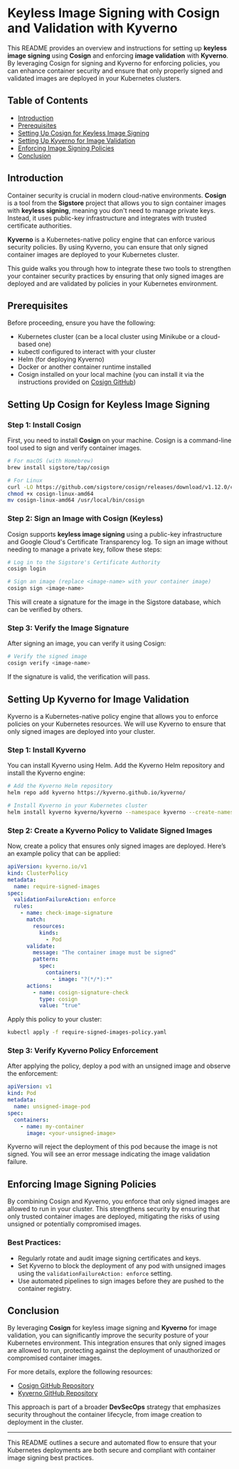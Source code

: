 # Keyless Image Signing with Cosign and Validation with Kyverno

This README provides an overview and instructions for setting up **keyless image signing** using **Cosign** and enforcing **image validation** with **Kyverno**. By leveraging Cosign for signing and Kyverno for enforcing policies, you can enhance container security and ensure that only properly signed and validated images are deployed in your Kubernetes clusters.

## Table of Contents
- [Introduction](#introduction)
- [Prerequisites](#prerequisites)
- [Setting Up Cosign for Keyless Image Signing](#setting-up-cosign-for-keyless-image-signing)
- [Setting Up Kyverno for Image Validation](#setting-up-kyverno-for-image-validation)
- [Enforcing Image Signing Policies](#enforcing-image-signing-policies)
- [Conclusion](#conclusion)

## Introduction

Container security is crucial in modern cloud-native environments. **Cosign** is a tool from the **Sigstore** project that allows you to sign container images with **keyless signing**, meaning you don't need to manage private keys. Instead, it uses public-key infrastructure and integrates with trusted certificate authorities.

**Kyverno** is a Kubernetes-native policy engine that can enforce various security policies. By using Kyverno, you can ensure that only signed container images are deployed to your Kubernetes cluster.

This guide walks you through how to integrate these two tools to strengthen your container security practices by ensuring that only signed images are deployed and are validated by policies in your Kubernetes environment.

## Prerequisites

Before proceeding, ensure you have the following:
- Kubernetes cluster (can be a local cluster using Minikube or a cloud-based one)
- kubectl configured to interact with your cluster
- Helm (for deploying Kyverno)
- Docker or another container runtime installed
- Cosign installed on your local machine (you can install it via the instructions provided on [Cosign GitHub](https://github.com/sigstore/cosign))

## Setting Up Cosign for Keyless Image Signing

### Step 1: Install Cosign

First, you need to install **Cosign** on your machine. Cosign is a command-line tool used to sign and verify container images.

```bash
# For macOS (with Homebrew)
brew install sigstore/tap/cosign

# For Linux
curl -LO https://github.com/sigstore/cosign/releases/download/v1.12.0/cosign-linux-amd64
chmod +x cosign-linux-amd64
mv cosign-linux-amd64 /usr/local/bin/cosign
```

### Step 2: Sign an Image with Cosign (Keyless)

Cosign supports **keyless image signing** using a public-key infrastructure and Google Cloud's Certificate Transparency log. To sign an image without needing to manage a private key, follow these steps:

```bash
# Log in to the Sigstore's Certificate Authority
cosign login

# Sign an image (replace <image-name> with your container image)
cosign sign <image-name>
```

This will create a signature for the image in the Sigstore database, which can be verified by others.

### Step 3: Verify the Image Signature

After signing an image, you can verify it using Cosign:

```bash
# Verify the signed image
cosign verify <image-name>
```

If the signature is valid, the verification will pass.

## Setting Up Kyverno for Image Validation

Kyverno is a Kubernetes-native policy engine that allows you to enforce policies on your Kubernetes resources. We will use Kyverno to ensure that only signed images are deployed into your cluster.

### Step 1: Install Kyverno

You can install Kyverno using Helm. Add the Kyverno Helm repository and install the Kyverno engine:

```bash
# Add the Kyverno Helm repository
helm repo add kyverno https://kyverno.github.io/kyverno/

# Install Kyverno in your Kubernetes cluster
helm install kyverno kyverno/kyverno --namespace kyverno --create-namespace
```

### Step 2: Create a Kyverno Policy to Validate Signed Images

Now, create a policy that ensures only signed images are deployed. Here’s an example policy that can be applied:

```yaml
apiVersion: kyverno.io/v1
kind: ClusterPolicy
metadata:
  name: require-signed-images
spec:
  validationFailureAction: enforce
  rules:
    - name: check-image-signature
      match:
        resources:
          kinds:
            - Pod
      validate:
        message: "The container image must be signed"
        pattern:
          spec:
            containers:
              - image: "?(*/*):*"
      actions:
        - name: cosign-signature-check
          type: cosign
          value: "true"
```

Apply this policy to your cluster:

```bash
kubectl apply -f require-signed-images-policy.yaml
```

### Step 3: Verify Kyverno Policy Enforcement

After applying the policy, deploy a pod with an unsigned image and observe the enforcement:

```yaml
apiVersion: v1
kind: Pod
metadata:
  name: unsigned-image-pod
spec:
  containers:
    - name: my-container
      image: <your-unsigned-image>
```

Kyverno will reject the deployment of this pod because the image is not signed. You will see an error message indicating the image validation failure.

## Enforcing Image Signing Policies

By combining Cosign and Kyverno, you enforce that only signed images are allowed to run in your cluster. This strengthens security by ensuring that only trusted container images are deployed, mitigating the risks of using unsigned or potentially compromised images.

### Best Practices:
- Regularly rotate and audit image signing certificates and keys.
- Set Kyverno to block the deployment of any pod with unsigned images using the `validationFailureAction: enforce` setting.
- Use automated pipelines to sign images before they are pushed to the container registry.

## Conclusion

By leveraging **Cosign** for keyless image signing and **Kyverno** for image validation, you can significantly improve the security posture of your Kubernetes environment. This integration ensures that only signed images are allowed to run, protecting against the deployment of unauthorized or compromised container images.

For more details, explore the following resources:
- [Cosign GitHub Repository](https://github.com/sigstore/cosign)
- [Kyverno GitHub Repository](https://github.com/kyverno/kyverno)

This approach is part of a broader **DevSecOps** strategy that emphasizes security throughout the container lifecycle, from image creation to deployment in the cluster.

--- 

This README outlines a secure and automated flow to ensure that your Kubernetes deployments are both secure and compliant with container image signing best practices.
